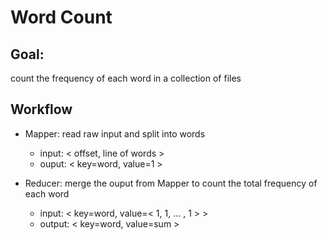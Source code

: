 # Word Count

## Goal:
count the frequency of each word in a collection of files

## Workflow
+ Mapper: read raw input and split into words
    - input: < offset, line of words >
    - ouput: < key=word, value=1 >
    
+ Reducer: merge the ouput from Mapper to count the total frequency of each word
    - input: < key=word, value=< 1, 1, ... , 1 > >
    - output: < key=word, value=sum >